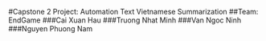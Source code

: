 #Capstone 2 Project: Automation Text Vietnamese Summarization
##Team: EndGame 
###Cai Xuan Hau
###Truong Nhat Minh
###Van Ngoc Ninh
###Nguyen Phuong Nam
